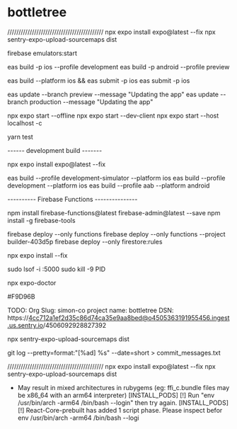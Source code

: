 # bottletree

///////////////////////////////////////////
npx expo install expo@latest --fix
npx sentry-expo-upload-sourcemaps dist

firebase emulators:start

eas build -p ios --profile development
eas build -p android --profile preview

eas build --platform ios && eas submit -p ios
eas submit -p ios

eas update --branch preview --message "Updating the app"
eas update --branch production --message "Updating the app"

npx expo start --offline
npx expo start --dev-client
npx expo start --host localhost -c

yarn test

------ development build -------

npx expo install expo@latest --fix

eas build --profile development-simulator --platform ios
eas build --profile development --platform ios
eas build --profile aab --platform android

---------- Firebase Functions ---------------

npm install firebase-functions@latest firebase-admin@latest --save
npm install -g firebase-tools

firebase deploy --only functions
firebase deploy --only functions --project builder-403d5p
firebase deploy --only firestore:rules

npx expo install --fix

sudo lsof -i :5000
sudo kill -9 PID

npx expo-doctor

#F9D96B

TODO:
Org Slug: simon-co
project name: bottletree
DSN: https://4cc712a1ef2d35c86d74ca35e9aa8bed@o4505363191955456.ingest.us.sentry.io/4506092928827392

npx sentry-expo-upload-sourcemaps dist

git log --pretty=format:"[%ad] %s" --date=short > commit_messages.txt

///////////////////////////////////////////
npx expo install expo@latest --fix
npx sentry-expo-upload-sourcemaps dist


 - May result in mixed architectures in rubygems (eg: ffi_c.bundle files may be x86_64 with an arm64 interpreter)
[INSTALL_PODS] [!] Run "env /usr/bin/arch -arm64 /bin/bash --login" then try again.
[INSTALL_PODS] [!] React-Core-prebuilt has added 1 script phase. Please inspect befor
env /usr/bin/arch -arm64 /bin/bash --logi
